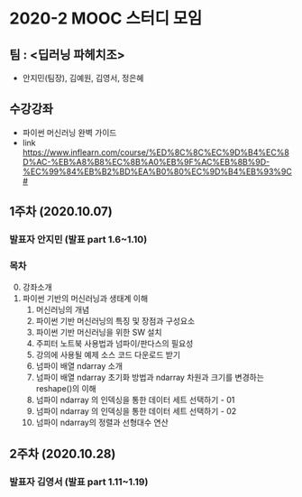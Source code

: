 # 2020-2 MOOC 스터디 모임 

## 팀 : <딥러닝 파헤치조>
- 안지민(팀장), 김예원, 김영서, 정은혜

## 수강강좌
- 파이썬 머신러닝 완벽 가이드
- link <https://www.inflearn.com/course/%ED%8C%8C%EC%9D%B4%EC%8D%AC-%EB%A8%B8%EC%8B%A0%EB%9F%AC%EB%8B%9D-%EC%99%84%EB%B2%BD%EA%B0%80%EC%9D%B4%EB%93%9C#>

## 1주차 (2020.10.07) 

### 발표자 안지민 (발표 part 1.6~1.10)

### 목차

0. 강좌소개
1. 파이썬 기반의 머신러닝과 생태계 이해
   1. 머신러닝의 개념
   2. 파이썬 기반 머신러닝의 특징 및 장점과 구성요소
   3. 파이썬 기반 머신러닝을 위한 SW 설치
   4. 주피터 노트북 사용법과 넘파이/판다스의 필요성
   5. 강의에 사용될 예제 소스 코드 다운로드 받기
   6. 넘파이 배열 ndarray 소개 
   7. 넘파이 배열 ndarray  초기화 방법과 ndarray 차원과 크기를 변경하는 reshape()의 이해
   8. 넘파이 ndarray 의 인덱싱을 통한 데이터 세트 선택하기 - 01
   9. 넘파이 ndarray 의 인덱싱을 통한 데이터 세트 선택하기 - 02
   10. 넘파이 ndarray의 정렬과 선형대수 연산
   
   
## 2주차 (2020.10.28)
   
### 발표자 김영서 (발표 part 1.11~1.19)
